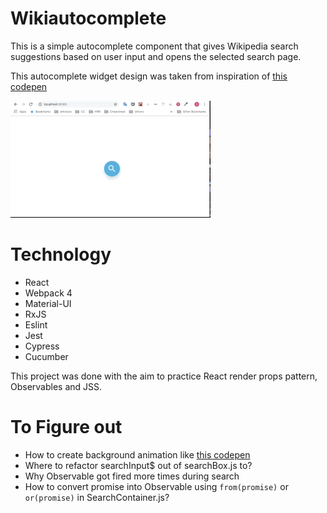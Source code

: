 # Wikiautocomplete

This is a simple autocomplete component that gives Wikipedia search suggestions based on user input and opens the selected search page.

This autocomplete widget design was taken from inspiration of [this codepen](https://codepen.io/himalayasingh/pen/NLmeyJ)

![App gif](https://github.com/SherryH/wikiAutocomplete/blob/master/wikiAutocomplete.gif)

# Technology

- React
- Webpack 4
- Material-UI
- RxJS
- Eslint
- Jest
- Cypress
- Cucumber

This project was done with the aim to practice React render props pattern, Observables and JSS.

# To Figure out

- How to create background animation like [this codepen](https://codepen.io/himalayasingh/pen/NLmeyJ)
- Where to refactor searchInput\$ out of searchBox.js to?
- Why Observable got fired more times during search
- How to convert promise into Observable using `from(promise)` or `or(promise)` in SearchContainer.js?
